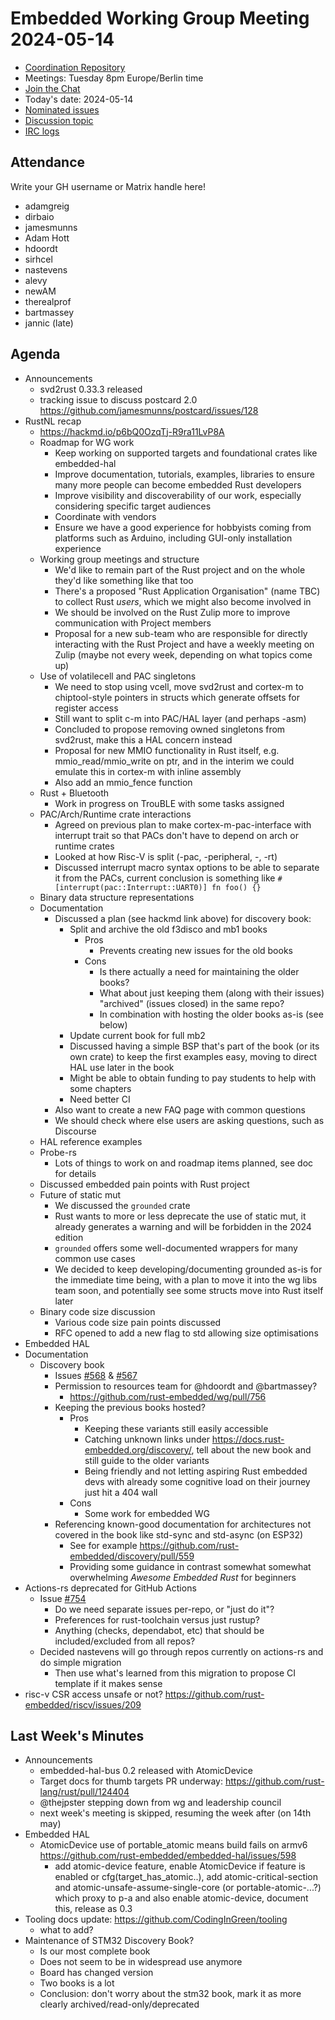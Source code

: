 # Embedded Working Group Meeting 2024-05-14

* [Coordination Repository]
* Meetings: Tuesday 8pm Europe/Berlin time
* [Join the Chat]
* Today's date: 2024-05-14
* [Nominated issues](https://github.com/search?q=org%3Arust-embedded+label%3Anominated+is%3Aopen&type=Issues)
* [Discussion topic](https://github.com/rust-embedded/wg/discussions/747)
* [IRC logs]

[Coordination Repository]: https://github.com/rust-embedded/wg
[Join the Chat]: https://matrix.to/#/#rust-embedded:matrix.org
[IRC logs]: https://libera.irclog.whitequark.org/rust-embedded/2024-05-14

## Attendance

Write your GH username or Matrix handle here!

* adamgreig
* dirbaio
* jamesmunns
* Adam Hott
* hdoordt
* sirhcel
* nastevens
* alevy
* newAM
* therealprof
* bartmassey
* jannic (late)

## Agenda

* Announcements
    * svd2rust 0.33.3 released
    * tracking issue to discuss postcard 2.0 https://github.com/jamesmunns/postcard/issues/128
* RustNL recap
    * https://hackmd.io/p6bQ0OzqTj-R9ra11LvP8A
    * Roadmap for WG work
        * Keep working on supported targets and foundational crates like embedded-hal
        * Improve documentation, tutorials, examples, libraries to ensure many more
          people can become embedded Rust developers
        * Improve visibility and discoverability of our work, especially considering
          specific target audiences
        * Coordinate with vendors
        * Ensure we have a good experience for hobbyists coming from platforms such as Arduino,
          including GUI-only installation experience
    * Working group meetings and structure
        * We'd like to remain part of the Rust project and on the whole they'd like something like that too
        * There's a proposed "Rust Application Organisation" (name TBC) to collect Rust _users_, which we might also become involved in
        * We should be involved on the Rust Zulip more to improve communication with Project members
        * Proposal for a new sub-team who are responsible for directly interacting with the Rust Project and have a weekly meeting on Zulip (maybe not every week, depending on what topics come up)
    * Use of volatilecell and PAC singletons
        * We need to stop using vcell, move svd2rust and cortex-m to chiptool-style pointers in structs which generate offsets for register access
        * Still want to split c-m into PAC/HAL layer (and perhaps -asm)
        * Concluded to propose removing owned singletons from svd2rust, make this a HAL concern instead
        * Proposal for new MMIO functionality in Rust itself, e.g. mmio_read/mmio_write on ptr,
          and in the interim we could emulate this in cortex-m with inline assembly
        * Also add an mmio_fence function
    * Rust + Bluetooth
        * Work in progress on TrouBLE with some tasks assigned
    * PAC/Arch/Runtime crate interactions
        * Agreed on previous plan to make cortex-m-pac-interface with interrupt trait so that PACs don't have to depend on arch or runtime crates
        * Looked at how Risc-V is split (-pac, -peripheral, -, -rt)
        * Discussed interrupt macro syntax options to be able to separate it from the PACs,
          current conclusion is something like `#[interrupt(pac::Interrupt::UART0)] fn foo() {}`
    * Binary data structure representations
    * Documentation
        * Discussed a plan (see hackmd link above) for discovery book:
            * Split and archive the old f3disco and mb1 books
                * Pros
                    * Prevents creating new issues for the old books
                * Cons
                    * Is there actually a need for maintaining the older books?
                    * What about just keeping them (along with their issues) "archived" (issues closed) in the same repo?
                    * In combination with hosting the older books as-is (see below)
            * Update current book for full mb2
            * Discussed having a simple BSP that's part of the book (or its own crate) to keep the first examples easy, moving to direct HAL use later in the book
            * Might be able to obtain funding to pay students to help with some chapters
            * Need better CI
        * Also want to create a new FAQ page with common questions
        * We should check where else users are asking questions, such as Discourse
    * HAL reference examples
    * Probe-rs
        * Lots of things to work on and roadmap items planned, see doc for details
    * Discussed embedded pain points with Rust project
    * Future of static mut
        * We discussed the `grounded` crate
        * Rust wants to more or less deprecate the use of static mut, it already generates a warning and will
          be forbidden in the 2024 edition
        * `grounded` offers some well-documented wrappers for many common use cases
        * We decided to keep developing/documenting grounded as-is for the immediate time being, with a plan to move it into the wg libs team soon, and potentially see some structs move into Rust itself later
    * Binary code size discussion
        * Various code size pain points discussed
        * RFC opened to add a new flag to std allowing size optimisations
* Embedded HAL
* Documentation
    * Discovery book
        * Issues [#568](https://github.com/rust-embedded/discovery/issues/568) & [#567](https://github.com/rust-embedded/discovery/issues/567)
        * Permission to resources team for @hdoordt and @bartmassey?
            * https://github.com/rust-embedded/wg/pull/756
        * Keeping the previous books hosted?
            * Pros
                * Keeping these variants still easily accessible
                * Catching unknown links under https://docs.rust-embedded.org/discovery/, tell about the new book and still guide to the older variants
                * Being friendly and not letting aspiring Rust embedded devs with already some cognitive load on their journey just hit a 404 wall
            * Cons
                * Some work for embedded WG
        * Referencing known-good documentation for architectures not covered in the book like std-sync and std-async (on ESP32)
            * See for example https://github.com/rust-embedded/discovery/pull/559
            * Providing some guidance in contrast somewhat somewhat overwhelming _Awesome Embedded Rust_ for beginners
* Actions-rs deprecated for GitHub Actions
  * Issue [#754](https://github.com/rust-embedded/wg/issues/754)
      * Do we need separate issues per-repo, or "just do it"?
      * Preferences for rust-toolchain versus just rustup?
      * Anything (checks, dependabot, etc) that should be included/excluded from all repos?
  * Decided nastevens will go through repos currently on actions-rs and do simple migration
      * Then use what's learned from this migration to propose CI template if it makes sense
* risc-v CSR access unsafe or not? https://github.com/rust-embedded/riscv/issues/209

## Last Week's Minutes

* Announcements
    * embedded-hal-bus 0.2 released with AtomicDevice
    * Target docs for thumb targets PR underway: https://github.com/rust-lang/rust/pull/124404
    * @thejpster stepping down from wg and leadership council
    * next week's meeting is skipped, resuming the week after (on 14th may)
* Embedded HAL
    * AtomicDevice use of portable_atomic means build fails on armv6 https://github.com/rust-embedded/embedded-hal/issues/598
        * add atomic-device feature, enable AtomicDevice if feature is enabled or cfg(target_has_atomic..), add atomic-critical-section and atomic-unsafe-assume-single-core (or portable-atomic-...?) which proxy to p-a and also enable atomic-device, document this, release as 0.3
* Tooling docs update: https://github.com/CodingInGreen/tooling
    * what to add?
* Maintenance of STM32 Discovery Book?
    * Is our most complete book
    * Does not seem to be in widespread use anymore
    * Board has changed version
    * Two books is a lot
    * Conclusion: don't worry about the stm32 book, mark it as more clearly archived/read-only/deprecated
